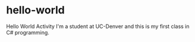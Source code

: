 # hello-world
Hello World Activity
I'm a student at UC-Denver and this is my first class in C# programming. 

